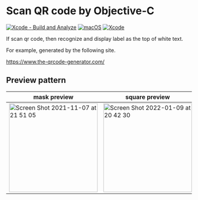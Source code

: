# Scan QR code by Objective-C

[![Xcode - Build and Analyze](https://github.com/ykws/ObjcQrExample/actions/workflows/objective-c-xcode.yml/badge.svg?branch=main)](https://github.com/ykws/ObjcQrExample/actions/workflows/objective-c-xcode.yml)
[![macOS](https://img.shields.io/badge/macOS-BigSur-black)](https://developer.apple.com/macos/)
[![Xcode](https://img.shields.io/badge/Xcode-13.1-blue.svg)](https://developer.apple.com/xcode)

If scan qr code, then recognize and display label as the top of white text.

For example, generated by the following site.

https://www.the-qrcode-generator.com/

## Preview pattern

| mask preview | square preview |
|-|-|
| <img width="240" alt="Screen Shot 2021-11-07 at 21 51 05" src="https://user-images.githubusercontent.com/5770480/140645887-851fa9dd-5ef8-48e9-b1ae-05a16036fb6d.jpg"> | <img width="240" alt="Screen Shot 2022-01-09 at 20 42 30" src="https://user-images.githubusercontent.com/5770480/148680760-9deab903-e6c5-4078-b9d1-04d2e41a8aed.png"> |
